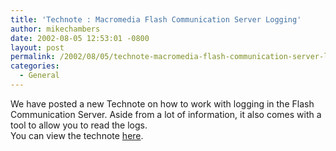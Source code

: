 ```yaml
---
title: 'Technote : Macromedia Flash Communication Server Logging'
author: mikechambers
date: 2002-08-05 12:53:01 -0800
layout: post
permalink: /2002/08/05/technote-macromedia-flash-communication-server-logging/
categories:
  - General
---
```



We have posted a new Technote on how to work with logging in the Flash Communication Server. Aside from a lot of information, it also comes with a tool to allow you to read the logs.  
You can view the technote [here][1].

 [1]: http://www.macromedia.com/support/flashcom/ts/documents/flashcom_logging.htm